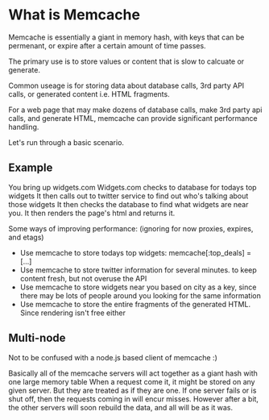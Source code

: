 # What is Memcache

Memcache is essentially a giant in memory hash, with keys that can be permenant, or expire after a certain amount of time passes.

The primary use is to store values or content that is slow to calcuate or generate. 

Common useage is for storing data about database calls, 3rd party API calls, or generated content i.e. HTML fragments.

For a web page that may make dozens of database calls, make 3rd party api calls, and generate HTML, memcache can provide significant performance handling.

Let's run through a basic scenario.

## Example
You bring up widgets.com
Widgets.com checks to database for todays top widgets
It then calls out to twitter service to find out who's talking about those widgets
It then checks the database to find what widgets are near you.
It then renders the page's html and returns it.

Some ways of improving performance:  (ignoring for now proxies, expires, and etags)
 * Use memcache to store todays top widgets:  memcache[:top_deals] = [...]
 * Use memcache to store twitter information for several minutes. to keep content fresh, but not overuse the API
 * Use memcache to store widgets near you based on city as a key, since there may be lots of people around you looking for the same information
 * Use memcache to store the entire fragments of the generated HTML.  Since rendering isn't free either

## Multi-node
Not to be confused with a node.js based client of memcache :)

Basically all of the memcache servers will act together as a giant hash with one large memory table
When a request come it, it might be stored on any given server. But they are treated as if they are one.
If one server fails or is shut off, then the requests coming in will encur misses.  However after a bit, the other servers will soon rebuild the data, and all will be as it was.





